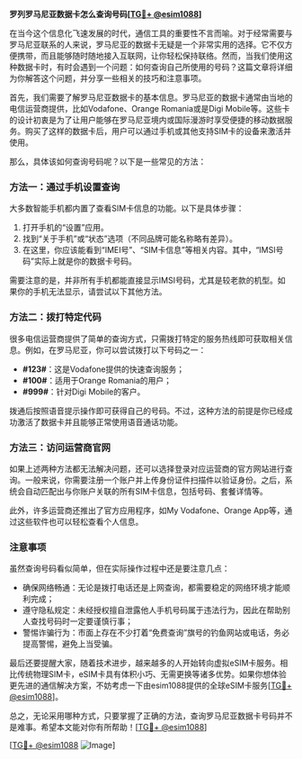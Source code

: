 **罗列罗马尼亚数据卡怎么查询号码[[TG💪+ @esim1088](https://t.me/s/esim1088)]**

在当今这个信息化飞速发展的时代，通信工具的重要性不言而喻。对于经常需要与罗马尼亚联系的人来说，罗马尼亚的数据卡无疑是一个非常实用的选择。它不仅方便携带，而且能够随时随地接入互联网，让你轻松保持联络。然而，当我们使用这种数据卡时，有时会遇到一个问题：如何查询自己所使用的号码？这篇文章将详细为你解答这个问题，并分享一些相关的技巧和注意事项。

首先，我们需要了解罗马尼亚数据卡的基本信息。罗马尼亚的数据卡通常由当地的电信运营商提供，比如Vodafone、Orange Romania或是Digi Mobile等。这些卡的设计初衷是为了让用户能够在罗马尼亚境内或国际漫游时享受便捷的移动数据服务。购买了这样的数据卡后，用户可以通过手机或其他支持SIM卡的设备来激活并使用。

那么，具体该如何查询号码呢？以下是一些常见的方法：

### 方法一：通过手机设置查询

大多数智能手机都内置了查看SIM卡信息的功能。以下是具体步骤：
1. 打开手机的“设置”应用。
2. 找到“关于手机”或“状态”选项（不同品牌可能名称略有差异）。
3. 在这里，你应该能看到“IMEI号”、“SIM卡信息”等相关内容。其中，“IMSI号码”实际上就是你的数据卡号码。
   
需要注意的是，并非所有手机都能直接显示IMSI号码，尤其是较老款的机型。如果你的手机无法显示，请尝试以下其他方法。

### 方法二：拨打特定代码

很多电信运营商提供了简单的查询方式，只需拨打特定的服务热线即可获取相关信息。例如，在罗马尼亚，你可以尝试拨打以下号码之一：
- **#123#**：这是Vodafone提供的快速查询服务；
- **#100#**：适用于Orange Romania的用户；
- **#999#**：针对Digi Mobile的客户。

拨通后按照语音提示操作即可获得自己的号码。不过，这种方法的前提是你已经成功激活了数据卡并且能够正常使用语音通话功能。

### 方法三：访问运营商官网

如果上述两种方法都无法解决问题，还可以选择登录对应运营商的官方网站进行查询。一般来说，你需要注册一个账户并上传身份证件扫描件以验证身份。之后，系统会自动匹配出与你账户关联的所有SIM卡信息，包括号码、套餐详情等。

此外，许多运营商还推出了官方应用程序，如My Vodafone、Orange App等，通过这些软件也可以轻松查看个人信息。

### 注意事项

虽然查询号码看似简单，但在实际操作过程中还是要注意几点：
- 确保网络畅通：无论是拨打电话还是上网查询，都需要稳定的网络环境才能顺利完成；
- 遵守隐私规定：未经授权擅自泄露他人手机号码属于违法行为，因此在帮助别人查找号码时一定要谨慎行事；
- 警惕诈骗行为：市面上存在不少打着“免费查询”旗号的钓鱼网站或电话，务必提高警惕，避免上当受骗。

最后还要提醒大家，随着技术进步，越来越多的人开始转向虚拟eSIM卡服务。相比传统物理SIM卡，eSIM卡具有体积小巧、无需更换等诸多优势。如果你想体验更先进的通信解决方案，不妨考虑一下由esim1088提供的全球eSIM卡服务[[TG💪+ @esim1088](https://t.me/s/esim1088)]。

总之，无论采用哪种方式，只要掌握了正确的方法，查询罗马尼亚数据卡号码并不是难事。希望本文能对你有所帮助！[[TG💪+ @esim1088](https://t.me/s/esim1088)] 

[[TG💪+ @esim1088](https://t.me/s/esim1088) ![Image](https://i.postimg.cc/4NQfJmqS/Snipaste-2025-05-13-00-14-12.png)]